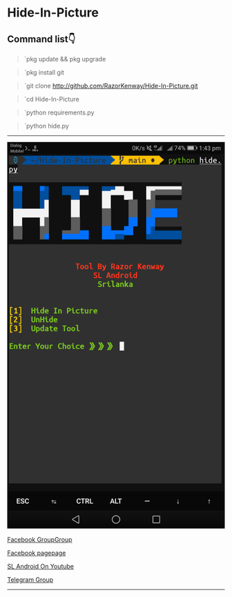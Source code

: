 # Hide-In-Picture

## Command list👇

>`pkg update && pkg upgrade

>`pkg install git

>`git clone http://github.com/RazorKenway/Hide-In-Picture.git

>`cd Hide-In-Picture

>`python requirements.py

>`python hide.py







<hr colour="Red" size="10">

<img src="Hide-In-Picture.png">

<br>



<a href="https://www.facebook.com/groups/277920623081269/?ref=share">Facebook GroupGroup </a>

<a href="https://www.facebook.com/SLAndroidD/">Facebook pagepage </a>

<a href="https://www.youtube.com/c/SLAndroid"> SL Android On Youtube  </a>

<a href="https://t.me/joinchat/MaJux1c8gdMW2GSqCpEBxQ"> Telegram Group </a>

<hr colour="Red" size="10">


